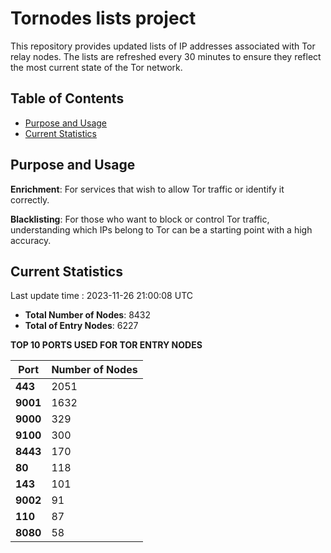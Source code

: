 # Tornodes lists project

This repository provides updated lists of IP addresses associated with Tor relay nodes. The lists are refreshed every 30 minutes to ensure they reflect the most current state of the Tor network.

## Table of Contents

- [Purpose and Usage](#purpose-and-usage)
- [Current Statistics](#current-statistics)


## Purpose and Usage

**Enrichment**: For services that wish to allow Tor traffic or identify it correctly.

**Blacklisting**: For those who want to block or control Tor traffic, understanding which IPs belong to Tor can be a starting point with a high accuracy.

## Current Statistics

Last update time : 2023-11-26 21:00:08 UTC

- **Total Number of Nodes**: 8432
- **Total of Entry Nodes**: 6227

**TOP 10 PORTS USED FOR TOR ENTRY NODES**

| **Port** | **Number of Nodes** |
|------|-----------------|
| **443**   | 2051  |
| **9001**   | 1632  |
| **9000**   | 329  |
| **9100**   | 300  |
| **8443**   | 170  |
| **80**   | 118  |
| **143**   | 101  |
| **9002**   | 91  |
| **110**   | 87  |
| **8080**   | 58  |

